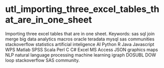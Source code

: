 # utl_importing_three_excel_tables_that_are_in_one_sheet
Importing three excel tables that are in one sheet.  Keywords: sas sql join merge big data analytics macros oracle teradata mysql sas communities stackoverflow statistics artificial inteligence AI Python R Java Javascript WPS Matlab SPSS Scala Perl C C# Excel MS Access JSON graphics maps NLP natural language processing machine learning igraph DOSUBL DOW loop stackoverflow SAS community.
